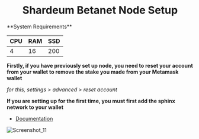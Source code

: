 <h1 align="center">Shardeum Betanet Node Setup </h1>
**System Requirements**

|  CPU  |    RAM     |     SSD    |  
|-------|------------|------------|
|    4  |     16     |    200     |

**Firstly, if you have previously set up node, you need to reset your account from your wallet to remove the stake you made from your Metamask wallet**

*for this,  settings > advanced > reset account*

**If you are setting up for the first time, you must first add the sphinx network to your wallet**
* [Documentation](https://docs.shardeum.org/network/endpoints)

![Screenshot_11](https://user-images.githubusercontent.com/100621008/227813008-6861255d-d594-47f3-9dd8-d5906d939ea2.jpg)


